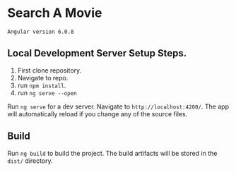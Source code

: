 # Search A Movie

`Angular version 6.0.8`

## Local Development Server Setup Steps.
1) First clone repository.
2) Navigate to repo.
3) run `npm install`.
4) run `ng serve --open`


Run `ng serve` for a dev server. Navigate to `http://localhost:4200/`. The app will automatically reload if you change any of the source files.

## Build

Run `ng build` to build the project. The build artifacts will be stored in the `dist/` directory. 
